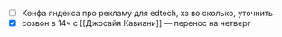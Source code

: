 - [ ] Конфа яндекса про рекламу для edtech, хз во сколько, уточнить
- [x] созвон в 14ч с [[Джосайя Кавиани]] — перенос на четверг